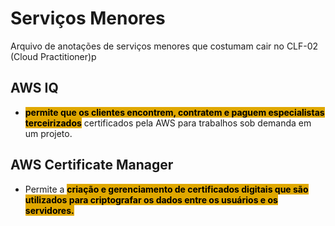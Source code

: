 # Serviços Menores
Arquivo de anotações de serviços menores que costumam cair no CLF-02 (Cloud Practitioner)p

## AWS IQ
- <span style="background-color: #e0a800; color: black;font-weight:bold">permite que os clientes encontrem, contratem e paguem especialistas terceirizados</span> certificados pela AWS para trabalhos sob demanda em um projeto.

## AWS Certificate Manager
- Permite a <span style="background-color: #e0a800; color: black;font-weight:bold">criação e gerenciamento de certificados digitais que são utilizados para criptografar os dados entre os usuários e os servidores.</span>